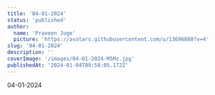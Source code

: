 ```yaml
---
title: '04-01-2024'
status: 'published'
author:
  name: 'Praveen Juge'
  picture: 'https://avatars.githubusercontent.com/u/13696888?v=4'
slug: '04-01-2024'
description: ''
coverImage: '/images/04-01-2024-M5Mz.jpg'
publishedAt: '2024-01-04T09:58:05.172Z'
---
```


04-01-2024